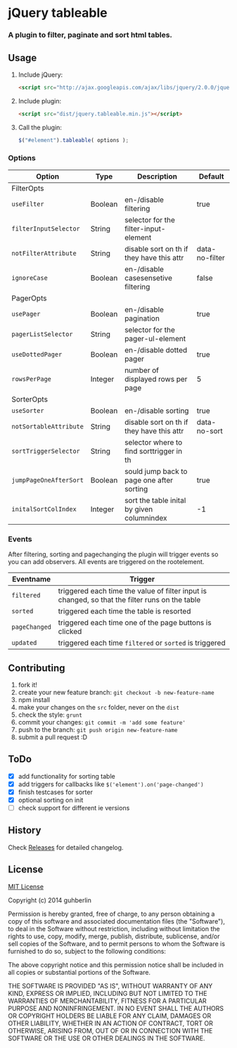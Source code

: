 # jQuery tableable

### A plugin to filter, paginate and sort html tables.

## Usage

1. Include jQuery:

    ```html
    <script src="http://ajax.googleapis.com/ajax/libs/jquery/2.0.0/jquery.min.js"></script>
    ```

2. Include plugin:

    ```html
    <script src="dist/jquery.tableable.min.js"></script>
    ```

3. Call the plugin:

    ```javascript
    $("#element").tableable( options );
    ```

### Options

| Option                 | Type    | Description                                | Default        |
| ---------------------- | ------- | ------------------------------------------ | -------------- |
|FilterOpts||||
| `useFilter`            | Boolean | en-/disable filtering                      | true           |
| `filterInputSelector`  | String  | selector for the filter-input-element      |                |
| `notFilterAttribute`   | String  | disable sort on th if they have this attr  | data-no-filter |
| `ignoreCase`           | Boolean | en-/disable casesensetive filtering        | false          |
|PagerOpts||||
| `usePager`             | Boolean | en-/disable pagination                     | true           |
| `pagerListSelector`    | String  | selector for the pager-ul-element          |                |
| `useDottedPager`       | Boolean | en-/disable dotted pager                   | true           |
| `rowsPerPage`          | Integer | number of displayed rows per page          | 5              |
|SorterOpts||||
| `useSorter`            | Boolean | en-/disable sorting                        | true           |
| `notSortableAttribute` | String  | disable sort on th if they have this attr  | data-no-sort   |
| `sortTriggerSelector`  | String  | selector where to find sorttrigger in th   |                |
| `jumpPageOneAfterSort` | Boolean | sould jump back to page one after sorting  | true           |
| `initalSortColIndex`   | Integer | sort the table inital by given columnindex | -1             |

### Events

After filtering, sorting and pagechanging the plugin will trigger events so you can add observers. All events are triggered on the rootelement.

| Eventname     | Trigger                                                                                        |
| ------------- | ---------------------------------------------------------------------------------------------- |
| `filtered`    | triggered each time the value of filter input is changed, so that the filter runs on the table |
| `sorted`      | triggered each time the table is resorted                                                      |
| `pageChanged` | triggered each time one of the page buttons is clicked                                         |
| `updated`     | triggered each time `filtered` or `sorted` is triggered                                        |


## Contributing

1. fork it!
2. create your new feature branch: `git checkout -b new-feature-name`
3. npm install
4. make your changes on the `src` folder, never on the `dist`
5. check the style: `grunt`
6. commit your changes: `git commit -m 'add some feature'`
7. push to the branch: `git push origin new-feature-name`
8. submit a pull request :D

## ToDo

- [x] add functionality for sorting table
- [x] add triggers for callbacks like `$('element').on('page-changed')`
- [x] finish testcases for sorter
- [x] optional sorting on init
- [ ] check support for different ie versions

## History

Check [Releases](https://github.com/guhberlin/tableable/releases) for detailed changelog.

## License

[MIT License](http://opensource.org/licenses/MIT)

Copyright (c) 2014 guhberlin

Permission is hereby granted, free of charge, to any person obtaining a copy
of this software and associated documentation files (the "Software"), to deal
in the Software without restriction, including without limitation the rights
to use, copy, modify, merge, publish, distribute, sublicense, and/or sell
copies of the Software, and to permit persons to whom the Software is
furnished to do so, subject to the following conditions:

The above copyright notice and this permission notice shall be included in
all copies or substantial portions of the Software.

THE SOFTWARE IS PROVIDED "AS IS", WITHOUT WARRANTY OF ANY KIND, EXPRESS OR
IMPLIED, INCLUDING BUT NOT LIMITED TO THE WARRANTIES OF MERCHANTABILITY,
FITNESS FOR A PARTICULAR PURPOSE AND NONINFRINGEMENT. IN NO EVENT SHALL THE
AUTHORS OR COPYRIGHT HOLDERS BE LIABLE FOR ANY CLAIM, DAMAGES OR OTHER
LIABILITY, WHETHER IN AN ACTION OF CONTRACT, TORT OR OTHERWISE, ARISING FROM,
OUT OF OR IN CONNECTION WITH THE SOFTWARE OR THE USE OR OTHER DEALINGS IN
THE SOFTWARE.

